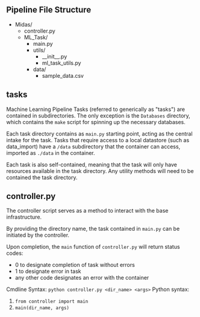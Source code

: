 ## Pipeline File Structure

- Midas/
    - controller.py
    - ML_Task/
        - main.py
        - utils/
            - \_\_init\_\_.py
            - ml_task_utils.py
        - data/
            - sample_data.csv
            
## tasks

Machine Learning Pipeline Tasks (referred to generically as "tasks") are contained in subdirectories. The only exception is the `Databases` directory, which contains the `make` script for spinning up the necessary databases.

Each task directory contains as `main.py` starting point, acting as the central intake for the task. Tasks that require access to a local datastore (such as data_import) have a `/data` subdirectory that the container can access, imported as `./data` in the container.

Each task is also self-contained, meaning that the task will only have resources available in the task directory. Any utility methods will need to be contained the task directory.


## controller.py

The controller script serves as a method to interact with the base infrastructure.

By providing the directory name, the task contained in `main.py` can be initiated by the controller. 

Upon completion, the `main` function of `controller.py`  will return status codes:
- 0 to designate completion of task without errors
- 1 to designate error in task
- any other code designates an error with the container

Cmdline Syntax: `python controller.py <dir_name> <args>`
Python syntax: 
1. `from controller import main`
2. `main(dir_name, args)`